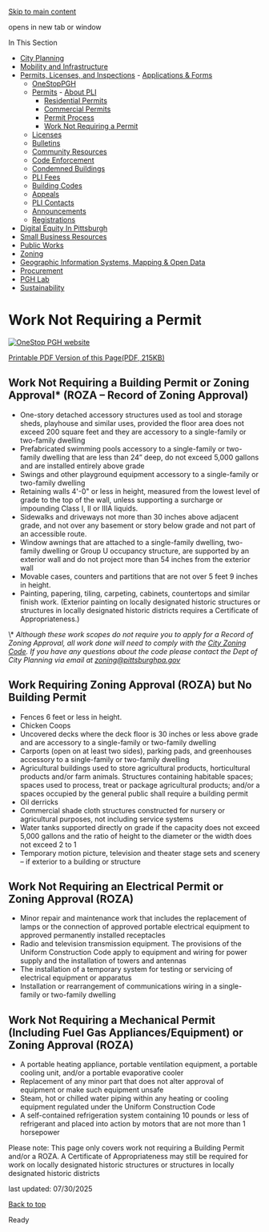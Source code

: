 [Skip to main content](https://www.pittsburghpa.gov/Business-Development/Permits-Licenses-and-Inspections/Permits/Work-Not-Requiring-a-Permit#main-content)

opens in new tab or window

In This Section

- [City Planning](https://www.pittsburghpa.gov/Business-Development/City-Planning)
- [Mobility and Infrastructure](https://www.pittsburghpa.gov/Business-Development/Mobility-and-Infrastructure)
- [Permits, Licenses, and Inspections](https://www.pittsburghpa.gov/Business-Development/Permits-Licenses-and-Inspections)  - [Applications & Forms](https://www.pittsburghpa.gov/Business-Development/Permits-Licenses-and-Inspections/Applications-Forms)
  - [OneStopPGH](https://www.pittsburghpa.gov/Business-Development/Permits-Licenses-and-Inspections/OneStopPGH)
  - [Permits](https://www.pittsburghpa.gov/Business-Development/Permits-Licenses-and-Inspections/Permits)    - [About PLI](https://www.pittsburghpa.gov/Business-Development/Permits-Licenses-and-Inspections/Permits/About-PLI)
    - [Residential Permits](https://www.pittsburghpa.gov/Business-Development/Permits-Licenses-and-Inspections/Permits/Residential-Permits)
    - [Commercial Permits](https://www.pittsburghpa.gov/Business-Development/Permits-Licenses-and-Inspections/Permits/Commercial-Permits)
    - [Permit Process](https://www.pittsburghpa.gov/Business-Development/Permits-Licenses-and-Inspections/Permits/Permit-Process)
    - [Work Not Requiring a Permit](https://www.pittsburghpa.gov/Business-Development/Permits-Licenses-and-Inspections/Permits/Work-Not-Requiring-a-Permit)
  - [Licenses](https://www.pittsburghpa.gov/Business-Development/Permits-Licenses-and-Inspections/Licenses)
  - [Bulletins](https://www.pittsburghpa.gov/Business-Development/Permits-Licenses-and-Inspections/PLI-Bulletins)
  - [Community Resources](https://www.pittsburghpa.gov/Business-Development/Permits-Licenses-and-Inspections/Community-Resources)
  - [Code Enforcement](https://www.pittsburghpa.gov/Business-Development/Permits-Licenses-and-Inspections/Code-Enforcement)
  - [Condemned Buildings](https://www.pittsburghpa.gov/Business-Development/Permits-Licenses-and-Inspections/Condemned-Buildings)
  - [PLI Fees](https://www.pittsburghpa.gov/Business-Development/Permits-Licenses-and-Inspections/Fees)
  - [Building Codes](https://www.pittsburghpa.gov/Business-Development/Permits-Licenses-and-Inspections/Building-Codes)
  - [Appeals](https://www.pittsburghpa.gov/Business-Development/Permits-Licenses-and-Inspections/Appeals)
  - [PLI Contacts](https://www.pittsburghpa.gov/Business-Development/Permits-Licenses-and-Inspections/Contacts)
  - [Announcements](https://www.pittsburghpa.gov/Business-Development/Permits-Licenses-and-Inspections/Announcements)
  - [Registrations](https://www.pittsburghpa.gov/Business-Development/Permits-Licenses-and-Inspections/Registrations)
- [Digital Equity In Pittsburgh](https://www.pittsburghpa.gov/Business-Development/Digital-Equity-In-Pittsburgh)
- [Small Business Resources](https://www.pittsburghpa.gov/Business-Development/Small-Business-Resources)
- [Public Works](https://www.pittsburghpa.gov/Business-Development/Public-Works)
- [Zoning](https://www.pittsburghpa.gov/Business-Development/Zoning)
- [Geographic Information Systems, Mapping & Open Data](https://www.pittsburghpa.gov/Business-Development/Geographic-Information-Systems-Mapping-Open-Data)
- [Procurement](https://www.pittsburghpa.gov/Business-Development/Procurement)
- [PGH Lab](https://www.pittsburghpa.gov/Business-Development/PGH-Lab)
- [Sustainability](https://www.pittsburghpa.gov/Business-Development/Sustainability)

# Work Not Requiring a Permit

[![OneStop PGH website](https://www.pittsburghpa.gov/files/assets/city/v/1/pli/images/6228_onestoppgh-banner_now_live-pli.png)](https://onestoppgh.pittsburghpa.gov/)

[Printable PDF Version of this Page(PDF, 215KB)](https://www.pittsburghpa.gov/files/assets/city/v/1/pli/documents/apps-amp-forms-checklists/work-not-requiring-192025.pdf)

## Work Not Requiring a Building Permit or Zoning Approval\* (ROZA – Record of Zoning Approval)

- One-story detached accessory structures used as tool and storage sheds, playhouse and similar uses, provided the floor area does not exceed 200 square feet and they are accessory to a single-family or two-family dwelling
- Prefabricated swimming pools accessory to a single-family or two-family dwelling that are less than 24” deep, do not exceed 5,000 gallons and are installed entirely above grade
- Swings and other playground equipment accessory to a single-family or two-family dwelling
- Retaining walls 4'-0" or less in height, measured from the lowest level of grade to the top of the wall, unless supporting a surcharge or impounding Class I, II or IIIA liquids.
- Sidewalks and driveways not more than 30 inches above adjacent grade, and not over any basement or story below grade and not part of an accessible route.
- Window awnings that are attached to a single-family dwelling, two-family dwelling or Group U occupancy structure, are supported by an exterior wall and do not project more than 54 inches from the exterior wall
- Movable cases, counters and partitions that are not over 5 feet 9 inches in height.
- Painting, papering, tiling, carpeting, cabinets, countertops and similar finish work. (Exterior painting on locally designated historic structures or structures in locally designated historic districts requires a Certificate of Appropriateness.)

\\* _Although these work scopes do not require you to apply for a Record of Zoning Approval, all work done will need to comply with the [City Zoning Code](https://ecode360.com/45474194). If you have any questions about the code please contact the Dept of City Planning via email at [zoning@pittsburghpa.gov](mailto:zoning@pittsburghpa.gov)_

## Work Requiring Zoning Approval (ROZA) but No Building Permit

- Fences 6 feet or less in height.
- Chicken Coops
- Uncovered decks where the deck floor is 30 inches or less above grade and are accessory to a single-family or two-family dwelling
- Carports (open on at least two sides), parking pads, and greenhouses accessory to a single-family or two-family dwelling
- Agricultural buildings used to store agricultural products, horticultural products and/or farm animals. Structures containing habitable spaces; spaces used to process, treat or package agricultural products; and/or a spaces occupied by the general public shall require a building permit
- Oil derricks
- Commercial shade cloth structures constructed for nursery or agricultural purposes, not including service systems
- Water tanks supported directly on grade if the capacity does not exceed 5,000 gallons and the ratio of height to the diameter or the width does not exceed 2 to 1
- Temporary motion picture, television and theater stage sets and scenery – if exterior to a building or structure

## Work Not Requiring an Electrical Permit or Zoning Approval (ROZA)

- Minor repair and maintenance work that includes the replacement of lamps or the connection of approved portable electrical equipment to approved permanently installed receptacles
- Radio and television transmission equipment. The provisions of the Uniform Construction Code apply to equipment and wiring for power supply and the installation of towers and antennas
- The installation of a temporary system for testing or servicing of electrical equipment or apparatus
- Installation or rearrangement of communications wiring in a single-family or two-family dwelling

## Work Not Requiring a Mechanical Permit (Including Fuel Gas Appliances/Equipment) or Zoning Approval (ROZA)

- A portable heating appliance, portable ventilation equipment, a portable cooling unit, and/or a portable evaporative cooler
- Replacement of any minor part that does not alter approval of equipment or make such equipment unsafe
- Steam, hot or chilled water piping within any heating or cooling equipment regulated under the Uniform Construction Code
- A self-contained refrigeration system containing 10 pounds or less of refrigerant and placed into action by motors that are not more than 1 horsepower

Please note: This page only covers work not requiring a Building Permit and/or a ROZA. A Certificate of Appropriateness may still be required for work on locally designated historic structures or structures in locally designated historic districts

last updated: 07/30/2025

[Back to top](https://www.pittsburghpa.gov/Business-Development/Permits-Licenses-and-Inspections/Permits/Work-Not-Requiring-a-Permit#body-top)

Ready
